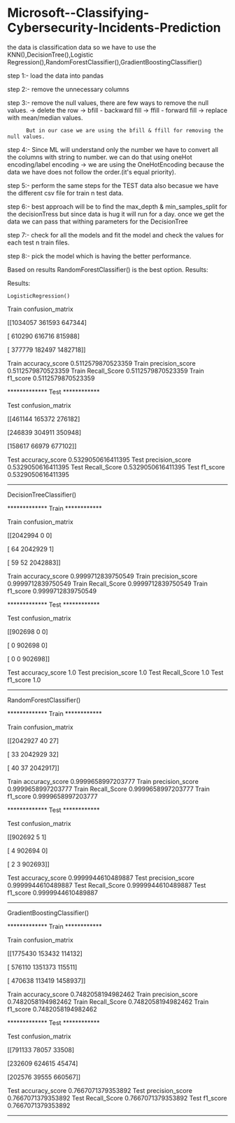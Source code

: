# Microsoft--Classifying-Cybersecurity-Incidents-Prediction

the data is classification data so we have to use the KNN(),DecisionTree(),Logistic Regression(),RandomForestClassifier(),GradientBoostingClassifier()

step 1:- load the data into pandas

step 2:- remove the unnecessary columns

step 3:- remove the null values, there are few ways to remove the null values.
          -> delete the row
          -> bfill - backward fill
          -> ffill - forward fill
          -> replace with mean/median values.

          But in our case we are using the bfill & ffill for removing the null values.

step 4:- Since ML will understand only the number we have to convert all the columns with string to number. we can do that using oneHot encoding/label encoding
          -> we are using the OneHotEncoding because the data we have does not follow the order.(it's equal priority).

step 5:- perform the same steps for the TEST data also becasue we have the different csv file for train n test data.

step 6:- best approach will be to find the max_depth & min_samples_split for the decisionTress but since data is hug it will run for a day. once we get the data we can pass that withing parameters for the DecisionTree

step 7:- check for all the models and fit the model and check the values for each test n train files.

step 8:- pick the model which is having the better performance.

Based on results RandomForestClassifier() is the best option.
Results:

Results:

    LogisticRegression()

Train confusion_matrix 

[[1034057  361593  647344]

 [ 610290  616716  815988]
 
 [ 377779  182497 1482718]]

Train accuracy_score 0.5112579870523359
Train precision_score 0.5112579870523359
Train Recall_Score 0.5112579870523359
Train f1_score 0.5112579870523359


************* Test ************

Test confusion_matrix 

[[461144 165372 276182]

 [246839 304911 350948]
 
 [158617  66979 677102]]

Test accuracy_score 0.5329050616411395
Test precision_score 0.5329050616411395
Test Recall_Score 0.5329050616411395
Test f1_score 0.5329050616411395

******************************

DecisionTreeClassifier()

************* Train ************

Train confusion_matrix 

[[2042994       0       0]

 [     64 2042929       1]
 
 [     59      52 2042883]]

Train accuracy_score 0.9999712839750549
Train precision_score 0.9999712839750549
Train Recall_Score 0.9999712839750549
Train f1_score 0.9999712839750549

************* Test ************

Test confusion_matrix 

[[902698      0      0]

 [     0 902698      0]
 
 [     0      0 902698]]

Test accuracy_score 1.0
Test precision_score 1.0
Test Recall_Score 1.0
Test f1_score 1.0

******************************

RandomForestClassifier()

************* Train ************

Train confusion_matrix 

[[2042927      40      27]

 [     33 2042929      32]
 
 [     40      37 2042917]]

Train accuracy_score 0.9999658997203777
Train precision_score 0.9999658997203777
Train Recall_Score 0.9999658997203777
Train f1_score 0.9999658997203777

************* Test ************

Test confusion_matrix

[[902692      5      1]

 [     4 902694      0]
 
 [     2      3 902693]]

Test accuracy_score 0.9999944610489887
Test precision_score 0.9999944610489887
Test Recall_Score 0.9999944610489887
Test f1_score 0.9999944610489887

******************************

GradientBoostingClassifier()

************* Train ************

Train confusion_matrix 

[[1775430  153432  114132]

 [ 576110 1351373  115511]
 
 [ 470638  113419 1458937]]

Train accuracy_score 0.7482058194982462
Train precision_score 0.7482058194982462
Train Recall_Score 0.7482058194982462
Train f1_score 0.7482058194982462

************* Test ************

Test confusion_matrix 

[[791133  78057  33508]

 [232609 624615  45474]
 
 [202576  39555 660567]]

Test accuracy_score 0.7667071379353892
Test precision_score 0.7667071379353892
Test Recall_Score 0.7667071379353892
Test f1_score 0.7667071379353892

******************************

